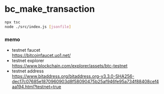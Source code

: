 # bc_make_transaction

```sh
npx tsc
node ./src/index.js [jsonfile]
```

### memo

- testnet faucet  
https://bitcoinfaucet.uo1.net/
- testnet explorer  
https://www.blockchain.com/explorer/assets/btc-testnet
- testnet address  
https://www.bitaddress.org/bitaddress.org-v3.3.0-SHA256-dec17c07685e1870960903d8f58090475b25af946fe95a734f88408cef4aa194.html?testnet=true
